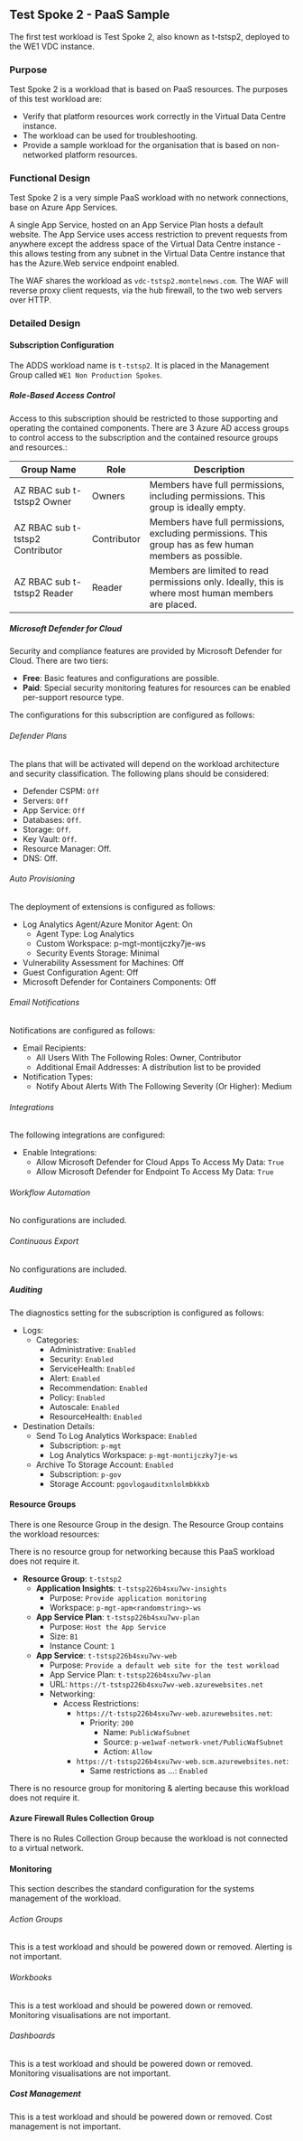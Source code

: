 ## Test Spoke 2 - PaaS Sample

The first test workload is Test Spoke 2, also known as t-tstsp2, deployed to the WE1 VDC instance.

### Purpose

Test Spoke 2 is a workload that is based on PaaS resources. The purposes of this test workload are:

* Verify that platform resources work correctly in the Virtual Data Centre instance.
* The workload can be used for troubleshooting.
* Provide a sample workload for the organisation that is based on non-networked platform resources.

### Functional Design

Test Spoke 2 is a very simple PaaS workload with no network connections, base on Azure App Services.

A single App Service, hosted on an App Service Plan hosts a default website. The App Service uses access restriction to prevent requests from anywhere except the address space of the Virtual Data Centre instance - this allows testing from any subnet in the Virtual Data Centre instance that has the Azure.Web service endpoint enabled.

The WAF shares the workload as `vdc-tstsp2.montelnews.com`. The WAF will reverse proxy client requests, via the hub firewall, to the two web servers over HTTP.

### Detailed Design

#### Subscription Configuration

The ADDS workload name is `t-tstsp2`. It is placed in the Management Group called `WE1 Non Production Spokes`.

##### Role-Based Access Control

Access to this subscription should be restricted to those supporting and operating the contained components. There are 3 Azure AD access groups to control access to the subscription and the contained resource groups and resources.:

| Group Name                       | Role        | Description                                                                                            |
| -------------------------------- | ----------- | ------------------------------------------------------------------------------------------------------ |
| AZ RBAC sub t-tstsp2 Owner       | Owners      | Members have full permissions, including permissions. This group is ideally empty.                     |
| AZ RBAC sub t-tstsp2 Contributor | Contributor | Members have full permissions, excluding permissions. This group has as few human members as possible. |
| AZ RBAC sub t-tstsp2 Reader      | Reader      | Members are limited to read permissions only. Ideally, this is where most human members are placed.    |

##### Microsoft Defender for Cloud

Security and compliance features are provided by Microsoft Defender for Cloud. There are two tiers:

* **Free**: Basic features and configurations are possible.
* **Paid**: Special security monitoring features for resources can be enabled per-support resource type.

The configurations for this subscription are configured as follows:

###### Defender Plans

The plans that will be activated will depend on the workload architecture and security classification. The following plans should be considered:

* Defender CSPM: `Off`
* Servers: `Off`
* App Service: `Off`
* Databases: `Off`.
* Storage: `Off`.
* Key Vault: `Off`.
* Resource Manager: Off.
* DNS: Off.

###### Auto Provisioning

The deployment of extensions is configured as follows:

* Log Analytics Agent/Azure Monitor Agent: On
  * Agent Type: Log Analytics
  * Custom Workspace: p-mgt-montijczky7je-ws
  * Security Events Storage: Minimal
* Vulnerability Assessment for Machines: Off
* Guest Configuration Agent: Off
* Microsoft Defender for Containers Components: Off

###### Email Notifications

Notifications are configured as follows:

* Email Recipients:
  * All Users With The Following Roles: Owner, Contributor
  * Additional Email Addresses: A distribution list to be provided
* Notification Types:
  * Notify About Alerts With The Following Severity (Or Higher): Medium

###### Integrations

The following integrations are configured:

* Enable Integrations:
  * Allow Microsoft Defender for Cloud Apps To Access My Data: `True`
  * Allow Microsoft Defender for Endpoint To Access My Data: `True`

###### Workflow Automation

No configurations are included.

###### Continuous Export

No configurations are included.

##### Auditing

The diagnostics setting for the subscription is configured as follows:

* Logs:
  * Categories:
    * Administrative: `Enabled`
    * Security: `Enabled`
    * ServiceHealth: `Enabled`
    * Alert: `Enabled`
    * Recommendation: `Enabled`
    * Policy: `Enabled`
    * Autoscale: `Enabled`
    * ResourceHealth: `Enabled`
* Destination Details:
  * Send To Log Analytics Workspace: `Enabled`
    * Subscription: `p-mgt`
    * Log Analytics Workspace: `p-mgt-montijczky7je-ws`
  * Archive To Storage Account: `Enabled`
    * Subscription: `p-gov`
    * Storage Account: `pgovlogauditxnlolmbkkxb`

#### Resource Groups

There is one Resource Group in the design. The Resource Group contains the workload resources:

There is no resource group for networking because this PaaS workload does not require it.

* **Resource Group**: `t-tstsp2`
  * **Application Insights**: `t-tstsp226b4sxu7wv-insights`
    * Purpose: `Provide application monitoring`
    * Workspace: `p-mgt-apm<randomstring>-ws`
  * **App Service Plan**: `t-tstsp226b4sxu7wv-plan`
    * Purpose: `Host the App Service`
    * Size: `B1`
    * Instance Count: `1`
  * **App Service**: `t-tstsp226b4sxu7wv-web`
    * Purpose: `Provide a default web site for the test workload`
    * App Service Plan: `t-tstsp226b4sxu7wv-plan`
    * URL: `https://t-tstsp226b4sxu7wv-web.azurewebsites.net`
    * Networking:
      * Access Restrictions:
        * `https://t-tstsp226b4sxu7wv-web.azurewebsites.net`:
          * Priority: `200`
            * Name: `PublicWafSubnet`
            * Source: `p-we1waf-network-vnet/PublicWafSubnet`
            * Action: `Allow`
        * `https://t-tstsp226b4sxu7wv-web.scm.azurewebsites.net`:
          * Same restrictions as …: `Enabled`

There is no resource group for monitoring & alerting because this workload does not require it.

#### Azure Firewall Rules Collection Group

There is no Rules Collection Group because the workload is not connected to a virtual network.

#### Monitoring

This section describes the standard configuration for the systems management of the workload.

###### Action Groups

This is a test workload and should be powered down or removed. Alerting is not important.

###### Workbooks

This is a test workload and should be powered down or removed. Monitoring visualisations are not important.

###### Dashboards

This is a test workload and should be powered down or removed. Monitoring visualisations are not important.

##### Cost Management

This is a test workload and should be powered down or removed. Cost management is not important.
